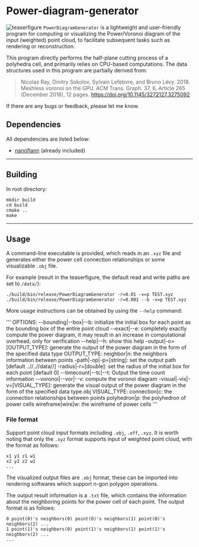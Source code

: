 # Power-diagram-generator
![teaserfigure](pic/teaserfigure.png)
`PowerDiagramGenerator` is a lightweight and user-friendly program for computing or visualizing the Power/Voronoi diagram of the input (weighted) point cloud, to facilitate subsequent tasks such as rendering or reconstruction.

This program directly performs the half-plane cutting process of a polyhedra cell, and primarily relies on CPU-based computations. The data structures used in this program are partially derived from:

> Nicolas Ray, Dmitry Sokolov, Sylvain Lefebvre, and Bruno Lévy. 2018. Meshless voronoi on the GPU. ACM Trans. Graph. 37, 6, Article 265 (December 2018), 12 pages. https://doi.org/10.1145/3272127.3275092

If there are any bugs or feedback, please let me know.
## Dependencies
All dependencies are listed below:
- [nanoflann](https://github.com/jlblancoc/nanoflann) (already included)
---
## Building
In root directory:
```
mkdir build
cd build
cmake ..
make
```
---
## Usage
A command-line executable is provided, which reads in an `.xyz` file and generates either the power cell connection relationships or some visualizable `.obj` file.

For example (result in the teaserfigure, the default read and write paths are set to `/data/`):
```
./build/bin/release/PowerDiagramGenerator -r=0.01 -v=p TEST.xyz
./build/bin/release/PowerDiagramGenerator -r=0.001 --b -v=p TEST.xyz
```
More usage instructions can be obtained by using the `--help` command:

'''
OPTIONS:
    --bounding|--box|--b: initialize the initial box for each point as the bounding box of the entire point cloud
    --exact|--e: completely exactly compute the power diagram, it may result in an increase in computational overhead, only for verification
    --help|--h: show this help
    -output|-o=[OUTPUT_TYPE]: generate the output of the power diagram in the form of the specified data type
        OUTPUT_TYPE:
            neighbor|n: the neighbors information between points
    -path|-op|-p=[string]: set the output path [default ..//..//data//]
    -radius|-r=[double]: set the radius of the initial box for each point [default 0]
    --timecount|--tc|--t: Output the time count information
    --voronoi|--vor|--v: compute the voronoi diagram
    -visual|-vis|-v=[VISUAL_TYPE]: generate the visual output of the power diagram in the form of the specified data type.obj
        VISUAL_TYPE:
            connection|c: the connection relationships between points
            polyhedron|p: the polyhedron of power cells
            wireframe|wire|w: the wireframe of power cells
'''

### File format
Support point cloud input formats including `.obj`, `.off`, `.xyz`. It is worth noting that only the `.xyz` format supports input of weighted point cloud, with the format as follows:
```
x1 y1 z1 w1
x2 y2 z2 w2
...
```

The visualized output files are `.obj` format, these can be imported into rendering softwares which support n-gon polygon operations.

The output result information is a `.txt` file, which contains the information about the neighboring points for the power cell of each point. The output format is as follows:
```
0 point(0)'s neighbors(0) point(0)'s neighbors(1) point(0)'s neighbors(2) ...
1 point(1)'s neighbors(0) point(1)'s neighbors(1) point(1)'s neighbors(2) ...
...
```